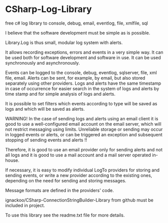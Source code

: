 # CSharp-Log-Library
free c# log library to console, debug, email, eventlog, file, xmlfile, sql

I believe that the software development must be simple as is possible.

Library.Log is thus small, modular log system with alerts.

It allows recording exceptions, errors and events in a very simple way.
It can be used both for software development and software in use.
It can be used synchronously and asynchronously.

Events can be logged to the console, debug, eventlog, sqlserver, file, xml file, email.
Alerts can be sent, for example, by email, but also stored separately using other providers.
Logs and alerts have the same timestamp in case of occurrence for easier search
in the system of logs and alerts by time stamp and for simple analysis of logs and alerts.

It is possible to set filters which events according to type will be saved as logs 
and which will be saved as alerts.

WARNING! In the case of sending logs and alerts using an email client
it is good to use a well-configured email account on the email server,
which will not restrict messaging using limits.
Unreliable storage or sending may occur in
logged events or alerts, or can be triggered an exception
and subsequent stopping of sending events and alerts !!

Therefore, it is good to use an email provider only for sending alerts and not all logs
and it is good to use a mail account and a mail server operated in-house.

If necessary, it is easy to modify individual LogTo providers for storing and sending events,
or write a new provider according to the existing ones, depending on the need for sending and storing messages.

Message formats are defined in the providers' code.

ignackoo/CSharp-ConnectionStringBuilder-Library from github must be included in project.

To use this library see the readme.txt file for more details.
